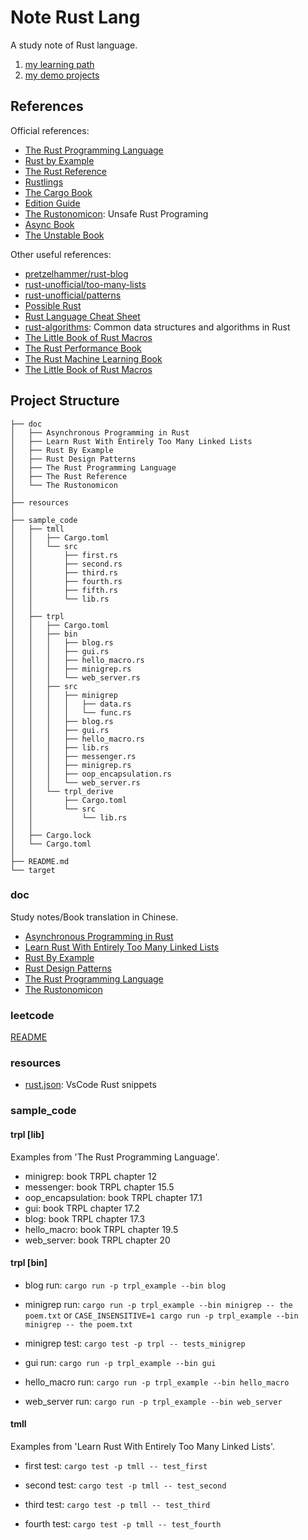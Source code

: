 # Note Rust Lang

A study note of Rust language.

1. [my learning path](./learning-path.md)
1. [my demo projects](https://github.com/Jacobbishopxy/demo-rust)

## References

Official references:

- [The Rust Programming Language](https://doc.rust-lang.org/book)
- [Rust by Example](https://doc.rust-lang.org/rust-by-example/index.html)
- [The Rust Reference](https://doc.rust-lang.org/reference/)
- [Rustlings](https://github.com/rust-lang/rustlings)
- [The Cargo Book](https://doc.rust-lang.org/cargo/index.html)
- [Edition Guide](https://github.com/rust-lang/edition-guide)
- [The Rustonomicon](https://doc.rust-lang.org/nomicon/): Unsafe Rust Programing
- [Async Book](https://github.com/rust-lang/async-book)
- [The Unstable Book](https://doc.rust-lang.org/stable/unstable-book/the-unstable-book.html)

Other useful references:

- [pretzelhammer/rust-blog](https://github.com/pretzelhammer/rust-blog)
- [rust-unofficial/too-many-lists](https://rust-unofficial.github.io/too-many-lists/index.html)
- [rust-unofficial/patterns](https://rust-unofficial.github.io/patterns/)
- [Possible Rust](https://www.possiblerust.com/)
- [Rust Language Cheat Sheet](https://cheats.rs/)
- [rust-algorithms](https://github.com/EbTech/rust-algorithms): Common data structures and algorithms in Rust
- [The Little Book of Rust Macros](https://veykril.github.io/tlborm/)
- [The Rust Performance Book](https://github.com/nnethercote/perf-book)
- [The Rust Machine Learning Book](https://github.com/rust-ml/book)
- [The Little Book of Rust Macros](https://danielkeep.github.io/tlborm/book/index.html)

## Project Structure

```null
├── doc
│   ├── Asynchronous Programming in Rust
│   ├── Learn Rust With Entirely Too Many Linked Lists
│   ├── Rust By Example
│   ├── Rust Design Patterns
│   ├── The Rust Programming Language
│   ├── The Rust Reference
│   └── The Rustonomicon
│
├── resources
│
├── sample_code
│   ├── tmll
│   │   ├── Cargo.toml
│   │   └── src
│   │       ├── first.rs
│   │       ├── second.rs
│   │       ├── third.rs
│   │       ├── fourth.rs
│   │       ├── fifth.rs
│   │       └── lib.rs
│   │
│   ├── trpl
│   │   ├── Cargo.toml
│   │   ├── bin
│   │   │   ├── blog.rs
│   │   │   ├── gui.rs
│   │   │   ├── hello_macro.rs
│   │   │   ├── minigrep.rs
│   │   │   └── web_server.rs
│   │   ├── src
│   │   │   ├── minigrep
│   │   │   │   ├── data.rs
│   │   │   │   └── func.rs
│   │   │   ├── blog.rs
│   │   │   ├── gui.rs
│   │   │   ├── hello_macro.rs
│   │   │   ├── lib.rs
│   │   │   ├── messenger.rs
│   │   │   ├── minigrep.rs
│   │   │   ├── oop_encapsulation.rs
│   │   │   └── web_server.rs
│   │   └── trpl_derive
│   │       ├── Cargo.toml
│   │       └── src
│   │           └── lib.rs
│   │
│   ├── Cargo.lock
│   └── Cargo.toml
│
├── README.md
└── target
```

### doc

Study notes/Book translation in Chinese.

- [Asynchronous Programming in Rust](./doc/Asynchronous%20Programming%20in%20Rust)
- [Learn Rust With Entirely Too Many Linked Lists](./doc/Learn%20Rust%20With%20Entirely%20Too%20Many%20Linked%20Lists)
- [Rust By Example](./doc/Rust%20By%20Example)
- [Rust Design Patterns](./doc/Rust%20Design%20Patterns)
- [The Rust Programming Language](./doc/The%20Rust%20Programming%20Language)
- [The Rustonomicon](./doc/The%20Rustonomicon)

### leetcode

[README](./leetcode/README.md)

### resources

- [rust.json](./resources/rust.json): VsCode Rust snippets

### sample_code

#### trpl [lib]

Examples from 'The Rust Programming Language'.

- minigrep: book TRPL chapter 12
- messenger: book TRPL chapter 15.5
- oop_encapsulation: book TRPL chapter 17.1
- gui: book TRPL chapter 17.2
- blog: book TRPL chapter 17.3
- hello_macro: book TRPL chapter 19.5
- web_server: book TRPL chapter 20

#### trpl [bin]

- blog run:
  `cargo run -p trpl_example --bin blog`

- minigrep run:
  `cargo run -p trpl_example --bin minigrep -- the poem.txt`
  or
  `CASE_INSENSITIVE=1 cargo run -p trpl_example --bin minigrep -- the poem.txt`

- minigrep test:
  `cargo test -p trpl -- tests_minigrep`

- gui run:
  `cargo run -p trpl_example --bin gui`

- hello_macro run:
  `cargo run -p trpl_example --bin hello_macro`

- web_server run:
  `cargo run -p trpl_example --bin web_server`

#### tmll

Examples from 'Learn Rust With Entirely Too Many Linked Lists'.

- first test:
  `cargo test -p tmll -- test_first`

- second test:
  `cargo test -p tmll -- test_second`

- third test:
  `cargo test -p tmll -- test_third`

- fourth test:
  `cargo test -p tmll -- test_fourth`
